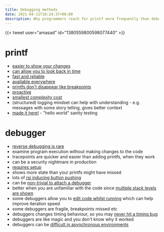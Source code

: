 ```yaml
---
title: Debugging methods
date: 2021-04-11T10:24:37+08:00
description: Why programmers reach for printf more frequently than debuggers
---
```


{{< tweet user="amasad" id="1380559800598077440" >}}

# printf

- [easier to show your changes](https://twitter.com/DNAutics/status/1380895991025442817)
- [can allow you to look back in time](https://twitter.com/rogpeppe/status/1381029406530011136)
- [fast and reliable](https://twitter.com/paulg/status/1380582811145547777)
- [available everywhere](https://twitter.com/devan2_0/status/1380596255093485568)
- [printfs don't disappear like breakpoints](https://twitter.com/rogpeppe/status/1381030729946177537)
- [proactive](https://twitter.com/Acemad_/status/1381000419221123077)
- [smallest complexity cost](https://twitter.com/gnomon/status/1380999230681145351)
- (structured) logging mindset can help with understanding - e.g. messages with some story telling, gives better context
- [made it here!](https://twitter.com/r2r/status/1374546234602627072) - "hello world" sanity testing

# debugger

- [reverse debugging is rare](https://twitter.com/Azumanga/status/1380956187580055557)
- examine program execution without making changes to the code
- tracepoints are quicker and easier than adding printfs, when they work
- can be a security nightmare in production
- [requires setup](https://twitter.com/nickaczel/status/1380586741170630658)
- shows more state than your printfs might have missed
- lots of [<abbr title="repetitive strain injury">rsi</abbr> inducing button pushing](https://twitter.com/devingunay/status/1381003562809892866)
- can be [non-trivial to attach a debugger](https://twitter.com/ashtonshudson/status/1380561236622970880)
- better when you are unfamiliar with the code since [multiple stack levels are shown](https://twitter.com/CheapSteak/status/1380745599868399617)
- some debuggers allow you to [edit code whilst running](https://twitter.com/treylorswift/status/1380671990181343232) which can help improve iteration speed
- some debuggers are fragile, breakpoints missed etc
- debuggers changes timing behaviour, so you may [never hit a timing bug](https://twitter.com/x1jdb/status/1380862290975670275)
- debuggers are like magic and you don't know why it worked
- debuggers can be [difficult in asynchronous environments](https://twitter.com/natessilva/status/1380591190848892931)
